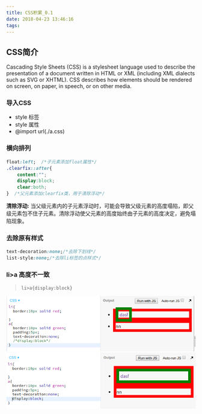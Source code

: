 ```yaml
---
title: CSS积累_0.1
date: 2018-04-23 13:46:16
tags:
---
```

## CSS简介
Cascading Style Sheets (CSS) is a stylesheet language used to describe the presentation of a document written in HTML or XML (including XML dialects such as SVG or XHTML). CSS describes how elements should be rendered on screen, on paper, in speech, or on other media. 

### 导入CSS
+ style 标签
+ style 属性
+ @import url(./a.css)

### 横向排列
``` css
float:left;  /*子元素添加float属性*/
.clearfix::after{
    content:"";
    display:block;
    clear:both;
}  /*父元素添加clearfix类，用于清除浮动*/
```
**清除浮动:** 当父级元素内的子元素浮动时，可能会导致父级元素的高度塌陷，即父级元素包不住子元素。清除浮动使父元素的高度始终由子元素的高度决定，避免塌陷现象。

### 去除原有样式
``` css
text-decoration:none;/*去除下划线*/
list-style:none;/*去除li标签的点样式*/
```

### li>a 高度不一致
>     li>a{display:block}

![默认](https://github.com/BabyFlower/blog-generator/blob/master/source/_posts/liaWoutDisBlock.png)
![display:block](https://github.com/BabyFlower/blog-generator/blob/master/source/_posts/liaWithDisBlock.png)



